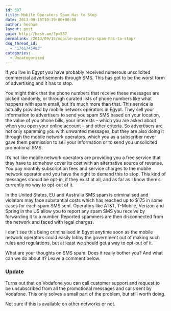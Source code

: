 ```yaml
---
id: 587
title: Mobile Operators Spam Has to Stop
date: 2013-09-15T10:39:00+00:00
author: hesham
layout: post
guid: http://hesh.am/?p=587
permalink: /2013/09/15/mobile-operators-spam-has-to-stop/
dsq_thread_id:
  - "1761745483"
categories:
  - Uncategorized
---
```

If you live in Egypt you have probably received numerous unsolicited commercial advertisements through SMS. This has got to be the worst form of advertising and it has to stop.

You might think that the phone numbers that receive these messages are picked randomly, or through curated lists of phone numbers like what happens with spam email, but it&#8217;s much more than that. This service is actually provided by mobile network operators in Egypt. They sell your information to advertisers to send you spam SMS based on your location, the value of you phone bills, your interests &#8211; which you are asked about when you open your online account &#8211; and other criteria. So advertisers are not only spamming you with unwanted messages, but they are also doing it through the mobile network operators, which you as a subscriber never gave them permission to sell your information or to send you unsolicited promotional SMS.

It&#8217;s not like mobile network operators are providing you a free service that they have to somehow cover its cost with an alternative source of revenue. You pay monthly subscription fees and service charges to the mobile network operator and you have the right to demand this to stop. This kind of messages should be opt-in, if they exist at all, and as far as I know there&#8217;s currently no way to opt-out of it.

In the United States, EU and Australia SMS spam is criminalised and violators may face substantial costs which has reached up to $175 in some cases for each spam SMS sent. Operators like AT&T, T-Mobile, Verizon and Spring in the US allow you to report any spam SMS you receive by forwarding it to a number. Reported spammers are then disconnected from the network and faced with legal charges.

I can&#8217;t see this being criminalised in Egypt anytime soon as the mobile network operators could easily lobby the government out of making such rules and regulations, but at least we should get a way to opt-out of it.

What are your thoughts on SMS spam. Does it really bother you? And what can we do about it? Leave a comment below.

### Update

Turns out that on Vodafone you can call customer support and request to be unsubscribed from all the promotional messages and calls sent by Vodafone. This only solves a small part of the problem, but still worth doing.

Not sure if this is available on other networks or not.
